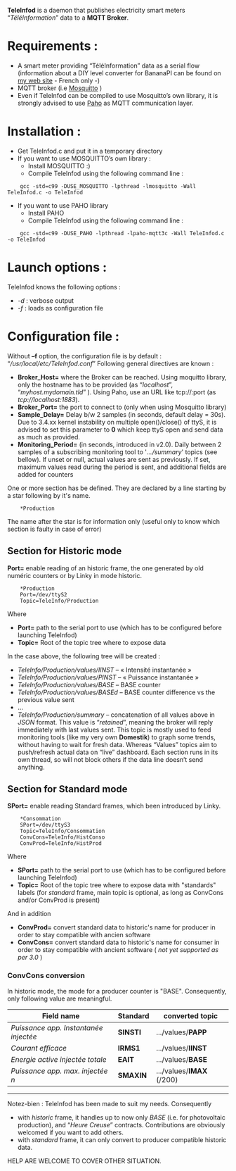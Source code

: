 **TeleInfod** is a daemon that publishes electricity smart meters “*TéléInformation*” data to a **MQTT Broker**.

# Requirements :
* A smart meter providing “TéléInformation” data as a serial flow (information about a DIY level converter for BananaPI can be found on [my web site](http://destroyedlolo.info/BananaPI/TeleInformation/) - French only -)
* MQTT broker (i.e [Mosquitto](http://mosquitto.org/) )
* Even if TeleInfod can be compiled to use Mosquitto’s own library, it is strongly advised to use [Paho](http://eclipse.org/paho/) as MQTT communication layer.

# Installation :
* Get TeleInfod.c and put it in a temporary directory
* If you want to use MOSQUITTO’s own library :
	* Install MOSQUITTO :)
	* Compile TeleInfod using the following command line :
```
    gcc -std=c99 -DUSE_MOSQUITTO -lpthread -lmosquitto -Wall TeleInfod.c -o TeleInfod
```
* If you want to use  PAHO library
	* Install PAHO
	* Compile TeleInfod using the following command line :
```
    gcc -std=c99 -DUSE_PAHO -lpthread -lpaho-mqtt3c -Wall TeleInfod.c -o TeleInfod
```

# Launch options :
TeleInfod knows the following options :
* *-d* : verbose output
* *-f<file>* : loads <file> as configuration file

# Configuration file :

Without **–f** option, the configuration file is by default : “*/usr/local/etc/TeleInfod.conf*”
Following general directives are known :
* **Broker_Host=** where the Broker can be reached.
Using moquitto library, only the hostname has to be provided (as “*localhost*”, “*myhost.mydomain.tld*” ).
Using Paho, use an URL like tcp://<hostname>:port (as *tcp://localhost:1883*).
* **Broker_Port=** the port to connect to (only when using Mosquitto library)
* **Sample_Delay=** Delay b/w 2 samples (in seconds, default delay = 30s). Due to 3.4.xx kernel instability on multiple open()/close() of ttyS, it is advised to set this parameter to **0** which keep ttyS open and send data as much as provided.
* **Monitoring_Period=** (in seconds, introduced in v2.0). Daily between 2 samples of a subscribing monitoring tool to '*.../summary*' topics (see bellow).
If unset or null, actual values are sent as previously.
If set, maximum values read during the period is sent, and additional fields are added for counters

One or more section has be defined. They are declared by a line starting by a star following by it's name.
	
```
    *Production
```
The name after the star is for information only (useful only to know which section is faulty in case of error)
	
## Section for Historic mode
	
**Port=** enable reading of an historic frame, the one generated by old numéric counters or by Linky in mode historic.

```
    *Production
    Port=/dev/ttyS2
    Topic=TeleInfo/Production
```

Where
* **Port=** path to the serial port to use (which has to be configured before launching TeleInfod)
* **Topic=** Root of the topic tree where to expose data

In the case above, the following tree will be created :
* *TeleInfo/Production/values/IINST* – « Intensité instantanée »
* *TeleInfo/Production/values/PINST* – « Puissance instantanée »
* *TeleInfo/Production/values/BASE* – BASE counter
* *TeleInfo/Production/values/BASEd* – BASE counter difference vs the previous value sent
* …
* *TeleInfo/Production/summary* – concatenation of all values above in *JSON* format. This value is “*retained*”, meaning the broker will reply immediately with last values sent. This topic is mostly used to feed monitoring tools (like my very own **Domestik**) to graph some trends, without having to wait for fresh data. Whereas “Values” topics aim to push/refresh actual data on “live” dashboard.
Each section runs in its own thread, so will not block others if the data line doesn’t send anything.

## Section for Standard mode

**SPort=** enable reading Standard frames, which been introduced by Linky.

```
    *Consommation
    SPort=/dev/ttyS3
    Topic=TeleInfo/Consommation
    ConvCons=TeleInfo/HistConso
    ConvProd=TeleInfo/HistProd
```

Where
* **SPort=** path to the serial port to use (which has to be configured before launching TeleInfod)
* **Topic=** Root of the topic tree where to expose data with "standards" labels
(for *standard* frame, main topic is optional, as long as ConvCons and/or ConvProd is present)

And in addition 

* **ConvProd=** convert standard data to historic's name for producer in order to stay compatible with ancien software
* **ConvCons=** convert standard data to historic's name for consumer in order to stay compatible with ancient software ( *not yet supported as per 3.0* )

### ConvCons conversion

In historic mode, the mode for a producer counter is "BASE".
Consequently, only following value are meaningful.

Field name | Standard | converted topic
-----------|----------|-----
*Puissance app. Instantanée injectée* | **SINSTI** | .../values/**PAPP**
*Courant efficace* | **IRMS1** | .../values/**IINST**
*Energie active injectée totale* | **EAIT** | .../values/**BASE**
*Puissance app. max. injectée n* | **SMAXIN** | .../values/**IMAX** (/200)

---

Notez-bien : TeleInfod has been made to suit my needs. Consequently 
- with *historic* frame, it handles up to now only *BASE* (i.e. for photovoltaic production), and “*Heure Creuse*” contracts. Contributions are obviously welcomed if you want to add others.
- with *standard* frame, it can only convert to producer compatible historic data.
	
HELP ARE WELCOME TO COVER OTHER SITUATION.
